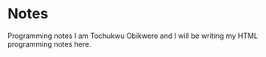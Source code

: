 # Notes
Programming notes
I am Tochukwu Obikwere and I will be writing my HTML programming notes here.
